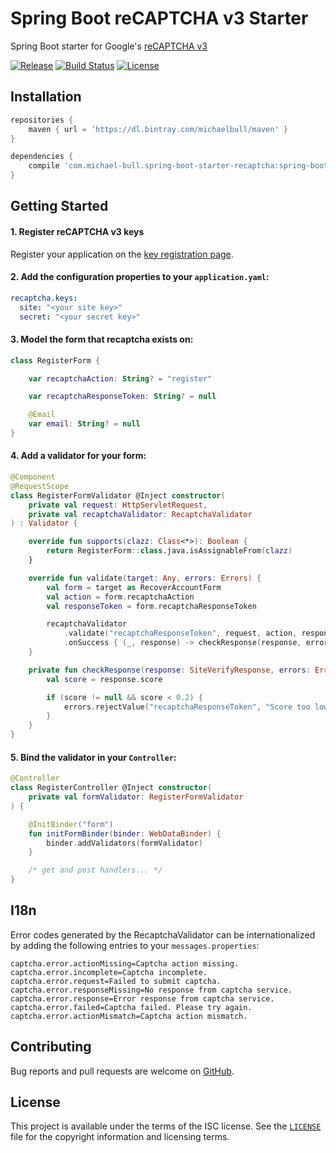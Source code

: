 # Spring Boot reCAPTCHA v3 Starter

Spring Boot starter for Google's [reCAPTCHA v3][recaptcha-v3]

[![Release](https://api.bintray.com/packages/michaelbull/maven/spring-boot-starter-recaptcha/images/download.svg)](https://bintray.com/michaelbull/maven/spring-boot-starter-recaptcha/_latestVersion) [![Build Status](https://travis-ci.org/michaelbull/spring-boot-starter-recaptcha.svg?branch=master)](https://travis-ci.org/michaelbull/kotlin-retry) [![License](https://img.shields.io/github/license/michaelbull/spring-boot-starter-recaptcha.svg)](https://github.com/michaelbull/spring-boot-starter-recaptcha/blob/master/LICENSE)

## Installation

```groovy
repositories {
    maven { url = 'https://dl.bintray.com/michaelbull/maven' }
}

dependencies {
    compile 'com.michael-bull.spring-boot-starter-recaptcha:spring-boot-starter-recaptcha:1.0.0'
}
```

## Getting Started

#### 1. Register reCAPTCHA v3 keys

Register your application on the [key registration page][recaptcha-v3-keys].

#### 2. Add the configuration properties to your `application.yaml`:

```yaml
recaptcha.keys:
  site: "<your site key>"
  secret: "<your secret key>"
```

#### 3. Model the form that recaptcha exists on:

```kotlin
class RegisterForm {

    var recaptchaAction: String? = "register"

    var recaptchaResponseToken: String? = null

    @Email
    var email: String? = null
}
```


#### 4. Add a validator for your form:

```kotlin
@Component
@RequestScope
class RegisterFormValidator @Inject constructor(
    private val request: HttpServletRequest,
    private val recaptchaValidator: RecaptchaValidator
) : Validator {

    override fun supports(clazz: Class<*>): Boolean {
        return RegisterForm::class.java.isAssignableFrom(clazz)
    }

    override fun validate(target: Any, errors: Errors) {
        val form = target as RecoverAccountForm
        val action = form.recaptchaAction
        val responseToken = form.recaptchaResponseToken

        recaptchaValidator
            .validate("recaptchaResponseToken", request, action, responseToken, errors)
            .onSuccess { (_, response) -> checkResponse(response, errors) }
    }

    private fun checkResponse(response: SiteVerifyResponse, errors: Errors) {
        val score = response.score

        if (score != null && score < 0.2) {
            errors.rejectValue("recaptchaResponseToken", "Score too low")
        }
    }
}
```

#### 5. Bind the validator in your `Controller`:

```kotlin
@Controller
class RegisterController @Inject constructor(
    private val formValidator: RegisterFormValidator
) {

    @InitBinder("form")
    fun initFormBinder(binder: WebDataBinder) {
        binder.addValidators(formValidator)
    }

    /* get and post handlers... */
}
```

## I18n

Error codes generated by the RecaptchaValidator can be internationalized by
adding the following entries to your `messages.properties`:

```properties
captcha.error.actionMissing=Captcha action missing.
captcha.error.incomplete=Captcha incomplete.
captcha.error.request=Failed to submit captcha.
captcha.error.responseMissing=No response from captcha service.
captcha.error.response=Error response from captcha service.
captcha.error.failed=Captcha failed. Please try again.
captcha.error.actionMismatch=Captcha action mismatch.
```

## Contributing

Bug reports and pull requests are welcome on [GitHub][github].

## License

This project is available under the terms of the ISC license. See the
[`LICENSE`](LICENSE) file for the copyright information and licensing terms.

[recaptcha-v3]: https://developers.google.com/recaptcha/docs/v3
[recaptcha-v3-keys]: https://g.co/recaptcha/v3
[github]: https://github.com/michaelbull/spring-boot-starter-recaptcha
